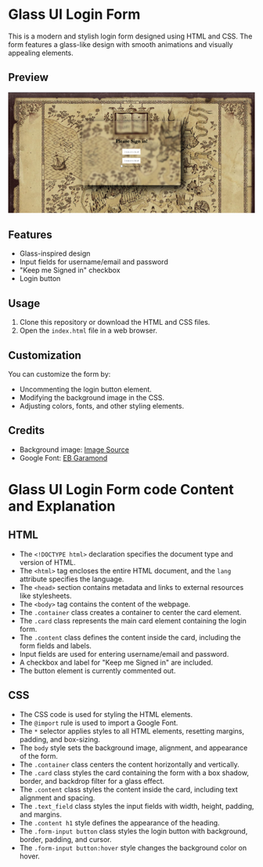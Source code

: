# Glass UI Login Form

This is a modern and stylish login form designed using HTML and CSS. The form features a glass-like design with smooth animations and visually appealing elements.

## Preview

![Glass UI Login Form](preview.png)

## Features

- Glass-inspired design
- Input fields for username/email and password
- "Keep me Signed in" checkbox
- Login button

  
## Usage

1. Clone this repository or download the HTML and CSS files.
2. Open the `index.html` file in a web browser.

## Customization

You can customize the form by:

- Uncommenting the login button element.
- Modifying the background image in the CSS.
- Adjusting colors, fonts, and other styling elements.

## Credits

- Background image: [Image Source](https://www.pxfuel.com/en/desktop-wallpaper-tlfzw)
- Google Font: [EB Garamond](https://fonts.google.com/specimen/EB+Garamond)


# Glass UI Login Form code Content and Explanation

## HTML

- The `<!DOCTYPE html>` declaration specifies the document type and version of HTML.
- The `<html>` tag encloses the entire HTML document, and the `lang` attribute specifies the language.
- The `<head>` section contains metadata and links to external resources like stylesheets.
- The `<body>` tag contains the content of the webpage.
- The `.container` class creates a container to center the card element.
- The `.card` class represents the main card element containing the login form.
- The `.content` class defines the content inside the card, including the form fields and labels.
- Input fields are used for entering username/email and password.
- A checkbox and label for "Keep me Signed in" are included.
- The button element is currently commented out.

## CSS

- The CSS code is used for styling the HTML elements.
- The `@import` rule is used to import a Google Font.
- The `*` selector applies styles to all HTML elements, resetting margins, padding, and box-sizing.
- The `body` style sets the background image, alignment, and appearance of the form.
- The `.container` class centers the content horizontally and vertically.
- The `.card` class styles the card containing the form with a box shadow, border, and backdrop filter for a glass effect.
- The `.content` class styles the content inside the card, including text alignment and spacing.
- The `.text_field` class styles the input fields with width, height, padding, and margins.
- The `.content h1` style defines the appearance of the heading.
- The `.form-input button` class styles the login button with background, border, padding, and cursor.
- The `.form-input button:hover` style changes the background color on hover.

